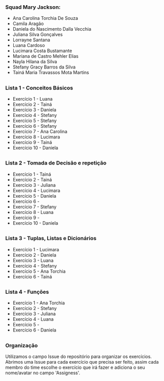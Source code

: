 ### Squad Mary Jackson:

* Ana Carolina Torchia De Souza
* Camila Aragão
* Daniela do Nascimento Dalla Vecchia
* Juliana Silva Gonçalves
* Lorrayne Santana
* Luana Cardoso
* Lucimara Costa Bustamante
* Mariana de Castro Mehler Elias
* Nayla Hilana da Silva
* Stefany Gracy Barros da Silva
* Tainá Maria Travassos Mota Martins

##
### Lista 1 - Conceitos Básicos
* Exercício 1 - Luana
* Exercício 2 - Tainá
* Exercício 3 - Daniela
* Exercício 4 - Stefany
* Exercício 5 - Stefany
* Exercício 6 - Stefany
* Exercício 7 - Ana Carolina
* Exercício 8 - Lucimara
* Exercício 9 - Tainá
* Exercício 10 - Daniela
##
### Lista 2 - Tomada de Decisão e repetição
* Exercício 1 - Tainá
* Exercício 2 - Tainá
* Exercício 3 - Juliana
* Exercício 4 - Lucimara
* Exercício 5 - Daniela
* Exercício 6 -
* Exercício 7 - Stefany
* Exercício 8 - Luana
* Exercício 9 - 
* Exercício 10 - Daniela
##
### Lista 3 - Tuplas, Listas e Dicionários
* Exercício 1 - Lucimara
* Exercício 2 - Daniela
* Exercício 3 - Luana
* Exercício 4 - Stefany
* Exercício 5 - Ana Torchia
* Exercício 6 - Tainá
##
### Lista 4 - Funções
* Exercício 1 - Ana Torchia
* Exercício 2 - Stefany
* Exercício 3 - Juliana
* Exercício 4 - Luana
* Exercício 5 - 
* Exercício 6 - Daniela
##
### Organização
Utilizamos o campo Issue do repositório para organizar os exercícios.
Abrimos uma Issue para cada exercício que precisa ser feito, assim cada membro do time escolhe o exercício que irá fazer e adiciona o seu nome/avatar no campo 'Assigness'.
